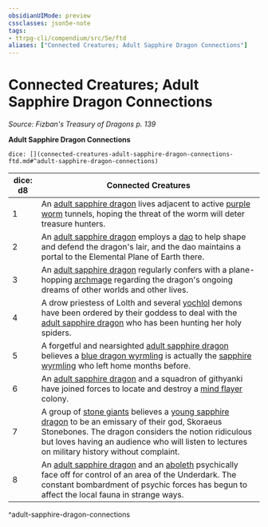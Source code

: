 ```yaml
---
obsidianUIMode: preview
cssclasses: json5e-note
tags:
- ttrpg-cli/compendium/src/5e/ftd
aliases: ["Connected Creatures; Adult Sapphire Dragon Connections"]
---
```

# Connected Creatures; Adult Sapphire Dragon Connections
*Source: Fizban's Treasury of Dragons p. 139* 

**Adult Sapphire Dragon Connections**

`dice: [](connected-creatures-adult-sapphire-dragon-connections-ftd.md#^adult-sapphire-dragon-connections)`

| dice: d8 | Connected Creatures |
|----------|---------------------|
| 1 | An [adult sapphire dragon](adult-sapphire-dragon-ftd.md) lives adjacent to active [purple worm](purple-worm.md) tunnels, hoping the threat of the worm will deter treasure hunters. |
| 2 | An [adult sapphire dragon](adult-sapphire-dragon-ftd.md) employs a [dao](dao.md) to help shape and defend the dragon's lair, and the dao maintains a portal to the Elemental Plane of Earth there. |
| 3 | An [adult sapphire dragon](adult-sapphire-dragon-ftd.md) regularly confers with a plane-hopping [archmage](archmage.md) regarding the dragon's ongoing dreams of other worlds and other lives. |
| 4 | A drow priestess of Lolth and several [yochlol](yochlol.md) demons have been ordered by their goddess to deal with the [adult sapphire dragon](adult-sapphire-dragon-ftd.md) who has been hunting her holy spiders. |
| 5 | A forgetful and nearsighted [adult sapphire dragon](adult-sapphire-dragon-ftd.md) believes a [blue dragon wyrmling](blue-dragon-wyrmling.md) is actually the [sapphire wyrmling](sapphire-dragon-wyrmling-ftd.md) who left home months before. |
| 6 | An [adult sapphire dragon](adult-sapphire-dragon-ftd.md) and a squadron of githyanki have joined forces to locate and destroy a [mind flayer](mind-flayer.md) colony. |
| 7 | A group of [stone giants](stone-giant.md) believes a [young sapphire dragon](young-sapphire-dragon-ftd.md) to be an emissary of their god, Skoraeus Stonebones. The dragon considers the notion ridiculous but loves having an audience who will listen to lectures on military history without complaint. |
| 8 | An [adult sapphire dragon](adult-sapphire-dragon-ftd.md) and an [aboleth](aboleth.md) psychically face off for control of an area of the Underdark. The constant bombardment of psychic forces has begun to affect the local fauna in strange ways. |
^adult-sapphire-dragon-connections